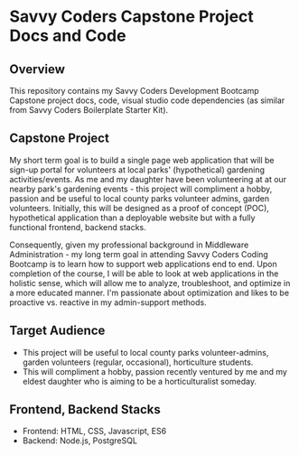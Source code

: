 # Savvy Coders Capstone Project Docs and Code

## Overview

This repository contains my Savvy Coders Development Bootcamp Capstone project docs, code, visual studio code dependencies (as similar from Savvy Coders Boilerplate Starter Kit).

## Capstone Project

My short term goal is to build a single page web application that will be sign-up portal for volunteers at local parks' (hypothetical) gardening activities/events. As me and my daughter have been volunteering at at our nearby park's gardening events - this project will compliment a hobby, passion and be useful to local county parks volunteer admins, garden volunteers. Initially, this will be designed as a proof of concept (POC), hypothetical application than a deployable website but with a fully functional frontend, backend stacks.

Consequently, given my professional background in Middleware Administration - my long term goal in attending Savvy Coders Coding Bootcamp is to learn how to support web applications end to end.  Upon completion of the course, I will be able to look at web applications in the holistic sense, which will allow me to analyze, troubleshoot, and optimize in a more educated manner.  I'm  passionate about optimization and likes to be proactive vs. reactive in my admin-support methods.

## Target Audience
- This project will be useful to local county parks volunteer-admins, garden volunteers (regular, occasional), horticulture students.
- This will compliment a hobby, passion recently ventured by me and my eldest daughter who is aiming to be a horticulturalist someday.

## Frontend, Backend Stacks

* Frontend: HTML, CSS, Javascript, ES6
*  Backend: Node.js, PostgreSQL
